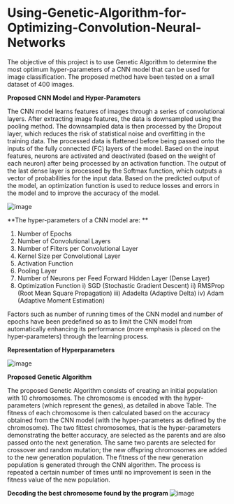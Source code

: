 # Using-Genetic-Algorithm-for-Optimizing-Convolution-Neural-Networks

The objective of this project is to use Genetic Algorithm to determine the most optimum hyper-parameters of a CNN model that can be used for image classification. The proposed method have been tested on a small dataset of 400 images.

**Proposed CNN Model and Hyper-Parameters**

The CNN model learns features of images through a series of convolutional layers. After extracting image features, the data is downsampled using the pooling method. The downsampled data is then processed by the Dropout layer, which reduces the risk of statistical noise and overfitting in the training data. The processed data is flattened before being passed onto the inputs of the fully connected (FC) layers of the model. Based on the input features, neurons are activated and deactivated (based on the weight of each neuron) after being processed by an activation function. The output of the last dense layer is processed by the Softmax function, which outputs a vector of probabilities for the input data. Based on the predicted output of the model, an optimization function is used to reduce losses and errors in the model and to improve the accuracy of the model. 

![image](https://user-images.githubusercontent.com/63419186/129333253-dd1af85b-f8bb-486b-836c-d6e9907c8588.png)


**The hyper-parameters of a CNN model are: ** 
1)	Number of Epochs
2)	Number of Convolutional Layers
3)	Number of Filters per Convolutional Layer
4)	Kernel Size per Convolutional Layer
5)	Activation Function
6)	Pooling Layer
7)	Number of Neurons per Feed Forward Hidden Layer (Dense Layer)
8)	Optimization Function
i)	SGD (Stochastic Gradient Descent)
ii)	 RMSProp (Root Mean Square Propagation)
iii)	Adadelta (Adaptive Delta)
iv)	Adam (Adaptive Moment Estimation)

Factors such as number of running times of the CNN model and number of epochs have been predefined so as to limit the CNN model from automatically enhancing its performance (more emphasis is placed on the hyper-parameters) through the learning process.

**Representation of Hyperparameters**

![image](https://user-images.githubusercontent.com/63419186/129332699-1f5506c0-4a43-4286-823b-c7683839f796.png)


**Proposed Genetic Algorithm**

The proposed Genetic Algorithm consists of creating an initial population with 10 chromosomes. The chromosome is encoded with the hyper-parameters (which represent the genes), as detailed in above Table. The fitness of each chromosome is then calculated based on the accuracy obtained from the CNN model (with the hyper-parameters as defined by the chromosome). The two fittest chromosomes, that is the hyper-parameters demonstrating the better accuracy, are selected as the parents and are also passed onto the next generation. The same two parents are selected for crossover and random mutation; the new offspring chromosomes are added to the new generation population. The fitness of the new generation population is generated through the CNN algorithm. The process is repeated a certain number of times until no improvement is seen in the fitness value of the new population.

**Decoding the best chromosome found by the program**
![image](https://user-images.githubusercontent.com/63419186/129333137-1142615e-ed80-4c95-b915-1f90262ddfc9.png)


